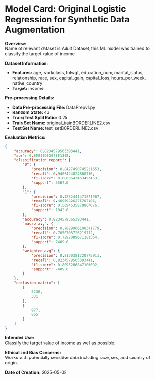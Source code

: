 # Model Card: Original Logistic Regression for Synthetic Data Augmentation

**Overview:**  
Name of relevant dataset is Adult Dataset, this ML model was trained to classify the target value of income

**Dataset Information:**  
- **Features:** age, workclass, fnlwgt, education_num, marital_status, relationship, race, sex, capital_gain, capital_loss, hours_per_week, native_country
- **Target:** income

**Pre-processing Details:**  
- **Data Pre-processing File:** DataPrepv1.py
- **Random State:** 43
- **Train/Test Split Ratio:** 0.25
- **Train Set Name:** original_trainBORDERLINE2.csv
- **Test Set Name:** test_setBORDERLINE2.csv

**Evaluation Metrics:**  
```json
{
    "accuracy": 0.8234579565393441,
    "auc": 0.8558696284351305,
    "classification_report": {
        "0": {
            "precision": 0.8427490745211653,
            "recall": 0.9405424824860786,
            "f1-score": 0.8889643463497453,
            "support": 5567.0
        },
        "1": {
            "precision": 0.7232441471571907,
            "recall": 0.46959826275787186,
            "f1-score": 0.5694535878867676,
            "support": 1842.0
        },
        "accuracy": 0.8234579565393441,
        "macro avg": {
            "precision": 0.7829966108391779,
            "recall": 0.7050703726219752,
            "f1-score": 0.7292089671182564,
            "support": 7409.0
        },
        "weighted avg": {
            "precision": 0.8130381720775911,
            "recall": 0.8234579565393441,
            "f1-score": 0.8095286847100092,
            "support": 7409.0
        }
    },
    "confusion_matrix": [
        [
            5236,
            331
        ],
        [
            977,
            865
        ]
    ]
}
```

**Intended Use:**  
Classify the target value of income as well as possible.

**Ethical and Bias Concerns:**  
Works with potentially sensitive data including race, sex, and country of origin.

**Date of Creation:** 2025-05-08